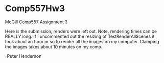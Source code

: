 # Comp557Hw3

McGill Comp557 Assignment 3

Here is the submission, renders were left out. Note, rendering times can be REALLY long. If I uncommented out the resizing of TestRenderAllScenes it took about an hour or so to render all the images on my computer. Clamping the images takes about 10 minutes on my comp.

-Peter Henderson
